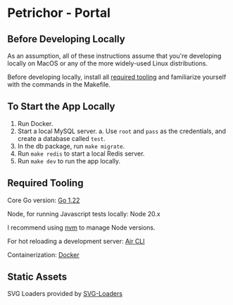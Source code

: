 # Petrichor - Portal

## Before Developing Locally

As an assumption, all of these instructions assume that you're developing locally
on MacOS or any of the more widely-used Linux distributions.

Before developing locally, install all [required tooling](#required-tooling) and
familiarize yourself with the commands in the Makefile.

## To Start the App Locally

1. Run Docker.
2. Start a local MySQL server.
   a. Use `root` and `pass` as the credentials, and create a database called `test`.
3. In the db package, run `make migrate`.
4. Run `make redis` to start a local Redis server.
5. Run `make dev` to run the app locally.

## Required Tooling

Core Go version:
[Go 1.22](https://go.dev/dl/)

Node, for running Javascript tests locally:
Node 20.x

I recommend using [nvm](https://github.com/nvm-sh/nvm) to manage Node versions.

For hot reloading a development server:
[Air CLI](https://github.com/cosmtrek/air)

Containerization:
[Docker](https://www.docker.com)

## Static Assets

SVG Loaders provided by [SVG-Loaders](https://github.com/SamHerbert/SVG-Loaders)
